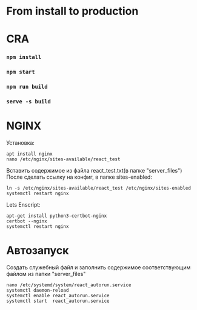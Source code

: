# From install to production


# CRA
### `npm install`
### `npm start`
### `npm run build`
### `serve -s build`

# NGINX

Установка:
```
apt install nginx
nano /etc/nginx/sites-available/react_test
```
Вставить содержимое из файла react_test.txt(в папке "server_files")
После сделать ссылку на конфиг, в папке sites-enabled:

```
ln -s /etc/nginx/sites-available/react_test /etc/nginx/sites-enabled
systemctl restart nginx 
```
Lets Enscript:
```
apt-get install python3-certbot-nginx
certbot --nginx
systemctl restart nginx 
```

# Автозапуск

Создать служебный файл и заполнить содержимое соответствующим файлом из папки "server_files"

```
nano /etc/systemd/system/react_autorun.service
systemctl daemon-reload
systemctl enable react_autorun.service
systemctl start  react_autorun.service
```
